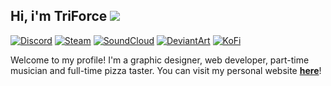 ## Hi, i'm TriForce ![](https://user-images.githubusercontent.com/16083854/88866272-2ad58980-d1d8-11ea-826a-bbf64cddd3e9.gif)

[![Discord](https://img.shields.io/badge/Discord-TriForce%238785-7289DA.svg?logo=discord&style=flat)](https://discord.gznetwork.com)
[![Steam](https://img.shields.io/badge/Steam-TriForce__JK2-blue?style=flat&logo=steam&logoColor=white)](https://steamcommunity.com/id/triforce_jk2)
[![SoundCloud](https://img.shields.io/badge/SoundCloud-TriForcePianist-orange?style=flat&logo=soundcloud&logoColor=white)](https://soundcloud.com/triforcepianist)
[![DeviantArt](https://img.shields.io/badge/DeviantArt-TriForceDesigner-brightgreen?style=flat&logo=deviantart&logoColor=white)](https://deviantart.com/triforcedesigner)
[![KoFi](https://img.shields.io/badge/Ko--Fi-TriForce-red?style=flat&logo=ko-fi&logoColor=white)](https://ko-fi.com/triforce)

Welcome to my profile! I'm a graphic designer, web developer, part-time musician and full-time pizza taster. You can visit my personal website [**here**](https://triforce.dev)!
